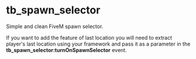 # tb_spawn_selector
Simple and clean FiveM spawn selector.

If you want to add the feature of last location you will need to extract player's last location using your framework and pass it as a parameter in the **tb_spawn_selector:turnOnSpawnSelector** event.
